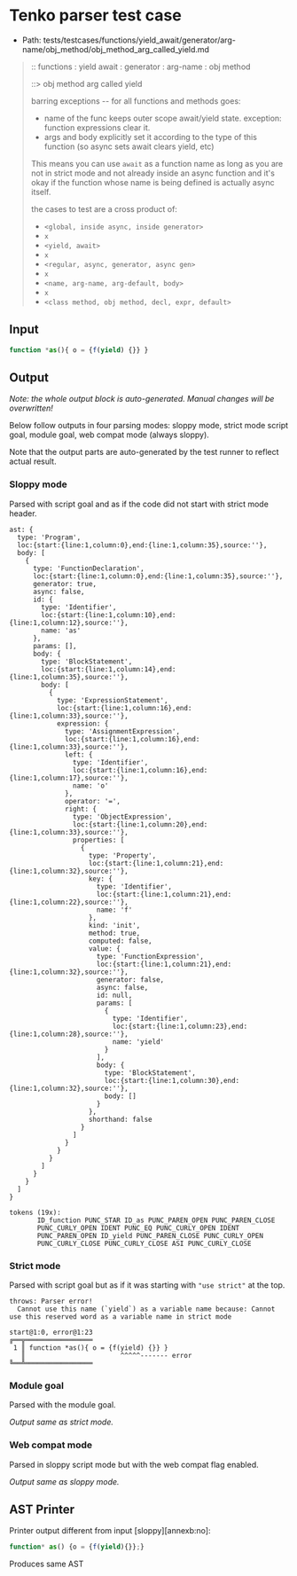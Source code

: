 # Tenko parser test case

- Path: tests/testcases/functions/yield_await/generator/arg-name/obj_method/obj_method_arg_called_yield.md

> :: functions : yield await : generator : arg-name : obj method
>
> ::> obj method arg called yield
>
> barring exceptions -- for all functions and methods goes:
>
> - name of the func keeps outer scope await/yield state. exception: function expressions clear it.
> - args and body explicitly set it according to the type of this function (so async sets await clears yield, etc)
>
> This means you can use `await` as a function name as long as you are not in strict mode and not already inside an async function and it's okay if the function whose name is being defined is actually async itself.
>
> the cases to test are a cross product of:
>
> - `<global, inside async, inside generator>` 
> - `x` 
> - `<yield, await>`
> - `x` 
> - `<regular, async, generator, async gen>`
> - `x` 
> - `<name, arg-name, arg-default, body>`
> - `x`
> - `<class method, obj method, decl, expr, default>`

## Input

`````js
function *as(){ o = {f(yield) {}} }
`````

## Output

_Note: the whole output block is auto-generated. Manual changes will be overwritten!_

Below follow outputs in four parsing modes: sloppy mode, strict mode script goal, module goal, web compat mode (always sloppy).

Note that the output parts are auto-generated by the test runner to reflect actual result.

### Sloppy mode

Parsed with script goal and as if the code did not start with strict mode header.

`````
ast: {
  type: 'Program',
  loc:{start:{line:1,column:0},end:{line:1,column:35},source:''},
  body: [
    {
      type: 'FunctionDeclaration',
      loc:{start:{line:1,column:0},end:{line:1,column:35},source:''},
      generator: true,
      async: false,
      id: {
        type: 'Identifier',
        loc:{start:{line:1,column:10},end:{line:1,column:12},source:''},
        name: 'as'
      },
      params: [],
      body: {
        type: 'BlockStatement',
        loc:{start:{line:1,column:14},end:{line:1,column:35},source:''},
        body: [
          {
            type: 'ExpressionStatement',
            loc:{start:{line:1,column:16},end:{line:1,column:33},source:''},
            expression: {
              type: 'AssignmentExpression',
              loc:{start:{line:1,column:16},end:{line:1,column:33},source:''},
              left: {
                type: 'Identifier',
                loc:{start:{line:1,column:16},end:{line:1,column:17},source:''},
                name: 'o'
              },
              operator: '=',
              right: {
                type: 'ObjectExpression',
                loc:{start:{line:1,column:20},end:{line:1,column:33},source:''},
                properties: [
                  {
                    type: 'Property',
                    loc:{start:{line:1,column:21},end:{line:1,column:32},source:''},
                    key: {
                      type: 'Identifier',
                      loc:{start:{line:1,column:21},end:{line:1,column:22},source:''},
                      name: 'f'
                    },
                    kind: 'init',
                    method: true,
                    computed: false,
                    value: {
                      type: 'FunctionExpression',
                      loc:{start:{line:1,column:21},end:{line:1,column:32},source:''},
                      generator: false,
                      async: false,
                      id: null,
                      params: [
                        {
                          type: 'Identifier',
                          loc:{start:{line:1,column:23},end:{line:1,column:28},source:''},
                          name: 'yield'
                        }
                      ],
                      body: {
                        type: 'BlockStatement',
                        loc:{start:{line:1,column:30},end:{line:1,column:32},source:''},
                        body: []
                      }
                    },
                    shorthand: false
                  }
                ]
              }
            }
          }
        ]
      }
    }
  ]
}

tokens (19x):
       ID_function PUNC_STAR ID_as PUNC_PAREN_OPEN PUNC_PAREN_CLOSE
       PUNC_CURLY_OPEN IDENT PUNC_EQ PUNC_CURLY_OPEN IDENT
       PUNC_PAREN_OPEN ID_yield PUNC_PAREN_CLOSE PUNC_CURLY_OPEN
       PUNC_CURLY_CLOSE PUNC_CURLY_CLOSE ASI PUNC_CURLY_CLOSE
`````

### Strict mode

Parsed with script goal but as if it was starting with `"use strict"` at the top.

`````
throws: Parser error!
  Cannot use this name (`yield`) as a variable name because: Cannot use this reserved word as a variable name in strict mode

start@1:0, error@1:23
╔══╦═════════════════
 1 ║ function *as(){ o = {f(yield) {}} }
   ║                        ^^^^^------- error
╚══╩═════════════════

`````


### Module goal

Parsed with the module goal.

_Output same as strict mode._

### Web compat mode

Parsed in sloppy script mode but with the web compat flag enabled.

_Output same as sloppy mode._

## AST Printer

Printer output different from input [sloppy][annexb:no]:

````js
function* as() {o = {f(yield){}};}
````

Produces same AST
